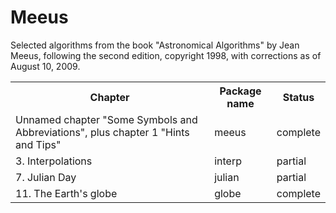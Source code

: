 Meeus
=====

Selected algorithms from the book "Astronomical Algorithms"
by Jean Meeus, following the second edition, copyright 1998,
with corrections as of August 10, 2009.

<table>
	<tr><th>Chapter</th><th>Package name</th><th>Status</th></tr>
    <tr><td>Unnamed chapter "Some Symbols and Abbreviations", plus chapter 1 "Hints and Tips"</td><td>meeus</td><td>complete</td></tr>
    <tr><td>3.  Interpolations</td><td>interp</td><td>partial</td></tr>
    <tr><td>7.  Julian Day</td><td>julian</td><td>partial</td></tr>
    <tr><td>11. The Earth's globe</td><td>globe</td><td>complete</td></tr>
</table>
